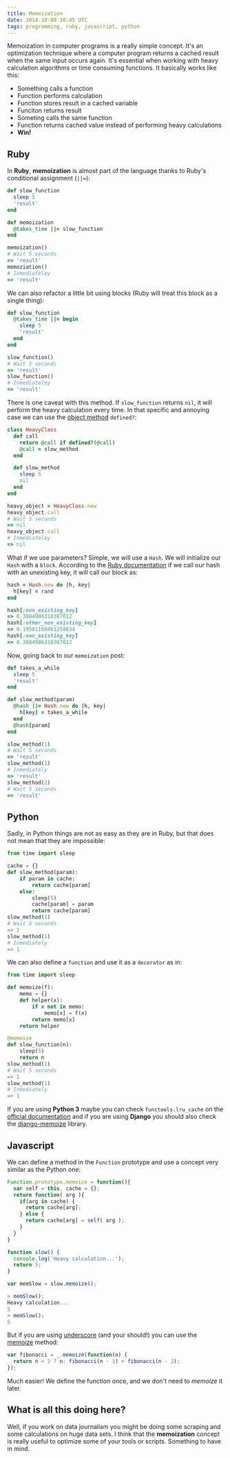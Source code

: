```yaml
---
title: Memoization
date: 2014-10-08 10:45 UTC
tags: programming, ruby, javascript, python
---
```


Memoization in computer programs is a really simple concept. It's an optimization technique where a computer program returns a cached result when the same input occurs again. It's essential when working with heavy calculation algorithms or time consuming functions. It basically works like this:

* Something calls a function
* Function performs calculation
* Function stores result in a cached variable
* Funciton returns result
* Someting calls the same function
* Function returns cached value instead of performing heavy calculations
* **Win!**


## Ruby

In **Ruby**, **memoization** is almost part of the language thanks to Ruby's conditional assignment (`||=`):

```ruby
def slow_function
  sleep 5
  'result'
end

def memoization
  @takes_time ||= slow_function
end

memoization()
# Wait 5 seconds
=> 'result'
memoziation()
# Inmediateley
=> 'result'
```

We can also refactor a little bit using blocks (Ruby will treat this block as a single thing):

```ruby
def slow_function
  @takes_time ||= begin
    sleep 5
    'result'
  end
end

slow_function()
# Wait 5 seconds
=> 'result'
slow_function()
# Inmediateley
=> 'result'
```

There is one caveat with this method. If `slow_function` returns `nil`, it will perform the heavy calculation every time. In that specific and annoying case we can use the [object method](http://ruby-doc.org/docs/keywords/1.9/Object.html#method-i-defined-3F) `defined?`:

```ruby
class HeavyClass
  def call
    return @call if defined?(@call)
    @call = slow_method
  end

  def slow_method
    sleep 5
    nil
  end
end

heavy_object = HeavyClass.new
heavy_object.call
# Wait 5 seconds
=> nil
heavy_object.call
# Inmediateley
=> nil
```

What if we use parameters? Simple, we will use a `Hash`. We will initialize our `Hash` with a `block`. According to the [Ruby documentation](http://www.ruby-doc.org/core-2.1.0/Hash.html) if we call our hash with an unexisting key, it will call our block as:

```ruby
hash = Hash.new do |h, key|
  h[key] = rand
end

hash[:non_existing_key]
=> 0.3884906318307012
hash[:other_non_existing_key]
=> 0.19581108461258834
hash[:non_existing_key]
=> 0.3884906318307012
```

Now, going back to our `memoization` post:

```ruby
def takes_a_while
  sleep 5
  'result'
end

def slow_method(param)
  @hash ||= Hash.new do |h, key|
    h[key] = takes_a_while
  end
  @hash[param]
end

slow_method(1)
# Wait 5 seconds
=> 'result'
slow_method(1)
# Inmediately
=> 'result'
slow_method(2)
# Wait 5 seconds
=> 'result'
```

## Python

Sadly, in Python things are not as easy as they are in Ruby, but that does not mean that they are impossible:

```python
from time import sleep

cache = {}
def slow_method(param):
    if param in cache:
        return cache[param]
    else:
        sleep(5)
        cache[param] = param
        return cache[param]
slow_method(1)
# Wait 5 seconds
=> 1
slow_method(1)
# Inmediately
=> 1
```

We can also define a `function` and use it as a `decorator` as in:

```python
from time import sleep

def memoize(f):
    memo = {}
    def helper(x):
        if x not in memo:
            memo[x] = f(x)
        return memo[x]
    return helper

@memoize
def slow_function(n):
    sleep(5)
    return n
slow_method(1)
# Wait 5 seconds
=> 1
slow_method(1)
# Inmediately
=> 1
```

If you are using **Python 3** maybe you can check `functools.lru_cache` on the [official documentation](https://docs.python.org/3/library/functools.html#functools.lru_cache) and if you are using **Django** you should also check the [django-memoize](http://pythonhosted.org/django-memoize/) library.

## Javascript

We can define a method in the `Function` prototype and use a concept very similar as the Python one:

```javascript
Function.prototype.memoize = function(){
  var self = this, cache = {};
  return function( arg ){
    if(arg in cache) {
      return cache[arg];
    } else {
      return cache[arg] = self( arg );
    }
  }
}

function slow() {
  console.log('Heavy calculation...');
  return 5;
}

var memSlow = slow.memoize();

> memSlow();
Heavy calculation...
5
> memSlow();
5
```

But if you are using [underscore](http://underscorejs.org/) (and your should!) you can use the [memoize](http://underscorejs.org/#memoize) method:

```javascript
var fibonacci = _.memoize(function(n) {
  return n < 2 ? n: fibonacci(n - 1) + fibonacci(n - 2);
});
```

Much easier! We define the function once, and we don't need to *memoize* it later.

## What is all this doing here?

Well, if you work on data journalism you might be doing some scraping and some calculations on huge data sets. I think that the **memoization** concept is really useful to optimize some of your tools or scripts. Something to have in mind.

